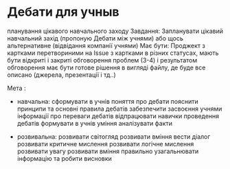 # Дебати для учныв
планування цікавого навчального заходу 
Завдання: 
Запланувати цікавий навчальний захід (пропоную Дебати між учнями) або щось альтернативне (відвідання компанії учнями)
Має бути: Проджект з картками перетвориними на Issue з картками в різних статусах, мають бути відкриті і закриті обговорення проблем (3-4) і результатом обговорення має бути готове рішення в вигляді файлу, де буде все описано (джерела, презентації і тд..)



Мета :
 - навчальна:
    сформувати в учнів поняття про дебати
    пояснити принципи та основні правила дебатів
    забезпечити засвоєння учнями інформації про переваги дебатів
    відпрацювати навички проведення дебатів
    формувати в учнів уміння аналізувати факти 
    
 - розвивальна:
    розвивати світогляд
    розвивати вміння вести діалог
    розвивати критичне мислення
    розвивати логічне мислення
    розвивати увагу
    розвивати вміння правильно узагальнювати інформацію та робити висновки
    

